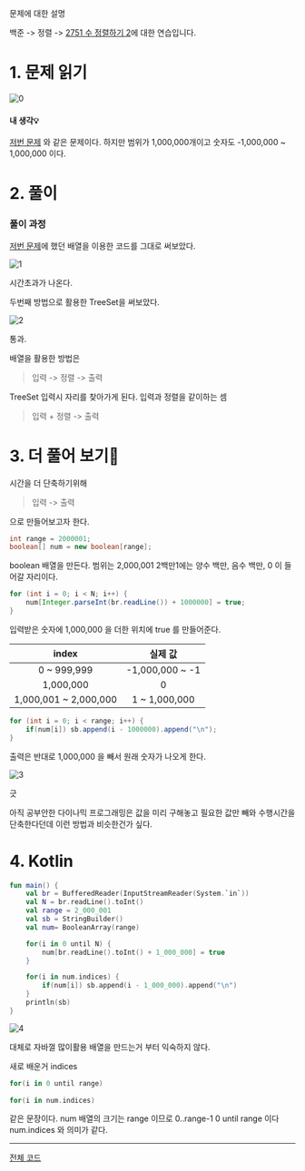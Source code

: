 문제에 대한 설명

백준 -> 정렬 -> <a href="https://www.acmicpc.net/problem/2751" target="_blank">2751 수 정렬하기 2</a>에 대한 연습입니다.

# 1. 문제 읽기

![0](https://user-images.githubusercontent.com/45132207/105111564-812ae180-5b04-11eb-9073-b0a91a4c8a95.png)

#### 내 생각💡

<a href="https://velog.io/@moseoh/백준-수-정렬하기" target="_blank">저번 문제</a> 와 같은 문제이다.
하지만 범위가 1,000,000개이고 숫자도 -1,000,000 ~ 1,000,000 이다.

# 2. 풀이

### 풀이 과정

<a href="https://velog.io/@moseoh/백준-수-정렬하기" target="_blank">저번 문제</a>에 했던 배열을 이용한 코드를 그대로 써보았다. 

![1](https://user-images.githubusercontent.com/45132207/105111568-825c0e80-5b04-11eb-85f3-ea73aa3e6f53.PNG)

시간초과가 나온다.

두번째 방법으로 활용한 TreeSet을 써보았다.

![2](https://user-images.githubusercontent.com/45132207/105111569-825c0e80-5b04-11eb-8ad3-f2bb5dc81173.PNG)

통과.

배열을 활용한 방법은 

> 입력 -> 정렬 -> 출력

TreeSet 입력시 자리를 찾아가게 된다. 입력과 정렬을 같이하는 셈

> 입력 + 정렬 -> 출력


# 3. 더 풀어 보기🚨

시간을 더 단축하기위해 

> 입력 -> 출력

으로 만들어보고자 한다.

```java
int range = 2000001;
boolean[] num = new boolean[range];
```

boolean 배열을 만든다. 범위는 2,000,001
2백만1에는 양수 백만, 음수 백만, 0 이 들어갈 자리이다.

```java
for (int i = 0; i < N; i++) {
    num[Integer.parseInt(br.readLine()) + 1000000] = true;
}
```

입력받은 숫자에 1,000,000 을 더한 위치에 true 를 만들어준다.

|index|실제 값|
|:---:|:---:|
|0 ~ 999,999|-1,000,000 ~ -1|
|1,000,000|0|
|1,000,001 ~ 2,000,000|1 ~ 1,000,000|

```java
for (int i = 0; i < range; i++) {
    if(num[i]) sb.append(i - 1000000).append("\n");
}
```

출력은 반대로 1,000,000 을 빼서 원래 숫자가 나오게 한다.

![3](https://user-images.githubusercontent.com/45132207/105112449-66596c80-5b06-11eb-91ad-9597459d0c4b.PNG)

긋

아직 공부안한 다이나믹 프로그래밍은 값을 미리 구해놓고 필요한 값만 빼와 수행시간을 단축한다던데
이런 방법과 비슷한건가 싶다.

# 4. Kotlin

```kotlin
fun main() {
    val br = BufferedReader(InputStreamReader(System.`in`))
    val N = br.readLine().toInt()
    val range = 2_000_001
    val sb = StringBuilder()
    val num= BooleanArray(range)

    for(i in 0 until N) {
        num[br.readLine().toInt() + 1_000_000] = true
    }

    for(i in num.indices) {
        if(num[i]) sb.append(i - 1_000_000).append("\n")
    }
    println(sb)
}
```
![4](https://user-images.githubusercontent.com/45132207/105114388-25fbed80-5b0a-11eb-8f1d-9b1074c95061.PNG)

대체로 자바껄 많이활용
배열을 만드는거 부터 익숙하지 않다.

새로 배운거 indices
```kotlin
for(i in 0 until range)
    
for(i in num.indices)
```

같은 문장이다.
num 배열의 크기는 range 이므로 
0..range-1
0 until range 이다
num.indices 와 의미가 같다.

---
<a href="https://github.com/azqazq195/Coding-Test/blob/master/src/Baekjun/정렬/수_정렬하기_2.java" target="_blank">전체 코드</a>